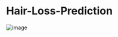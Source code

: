 # Hair-Loss-Prediction

![image](https://github.com/MainakRepositor/Hair-Loss-Prediction/assets/64016811/17951d22-2f82-405f-a650-9a5a861adca5)
